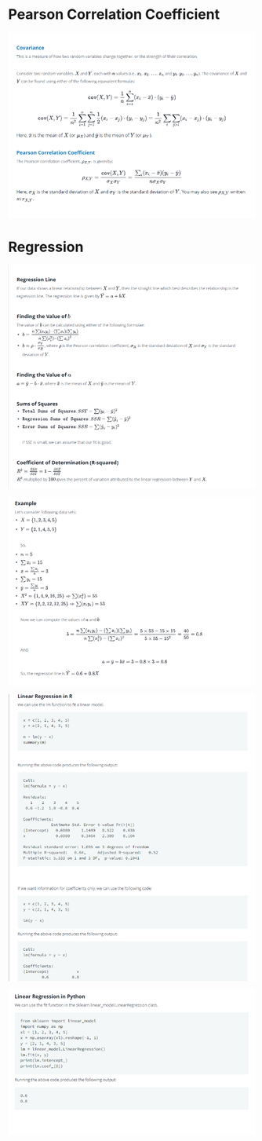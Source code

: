 
# Pearson Correlation Coefficient

![](https://github.com/VishwasDevnani/10Days-OF-Stats/blob/main/Day07/Images/Pearson.png)

# Regression

![](https://github.com/VishwasDevnani/10Days-OF-Stats/blob/main/Day08/Images/Regression1.png)


![](https://github.com/VishwasDevnani/10Days-OF-Stats/blob/main/Day08/Images/Regression2.png)


![](https://github.com/VishwasDevnani/10Days-OF-Stats/blob/main/Day08/Images/Regression3.png)


![](https://github.com/VishwasDevnani/10Days-OF-Stats/blob/main/Day08/Images/Regression4.png)
